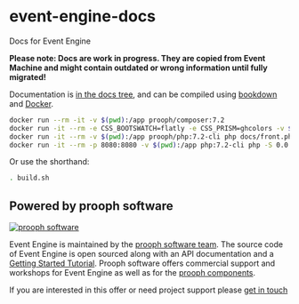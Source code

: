 # event-engine-docs
Docs for Event Engine

**Please note: Docs are work in progress. They are copied from Event Machine and might contain outdated or wrong information until fully migrated!**

Documentation is [in the docs tree](docs/), and can be compiled using [bookdown](http://bookdown.io) and [Docker](https://www.docker.com/).

```bash
docker run --rm -it -v $(pwd):/app prooph/composer:7.2
docker run -it --rm -e CSS_BOOTSWATCH=flatly -e CSS_PRISM=ghcolors -v $(pwd):/app sandrokeil/bookdown:develop docs/bookdown.json
docker run -it --rm -v $(pwd):/app prooph/php:7.2-cli php docs/front.php
docker run -it --rm -p 8080:8080 -v $(pwd):/app php:7.2-cli php -S 0.0.0.0:8080 -t /app/docs/html
```

Or use the shorthand:

```bash
. build.sh
```

## Powered by prooph software

[![prooph software](https://github.com/codeliner/php-ddd-cargo-sample/blob/master/docs/assets/prooph-software-logo.png)](http://prooph.de)

Event Engine is maintained by the [prooph software team](http://prooph-software.de/). The source code of Event Engine
is open sourced along with an API documentation and a [Getting Started Tutorial](#). Prooph software offers commercial support and workshops
for Event Engine as well as for the [prooph components](http://getprooph.org/).

If you are interested in this offer or need project support please [get in touch](http://prooph.de)
